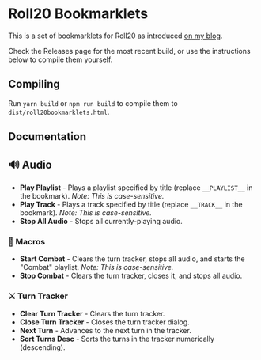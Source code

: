 # Roll20 Bookmarklets

This is a set of bookmarklets for Roll20 as introduced [on my blog](//www.cogspace.com/roll20-bookmarklets/).

Check the Releases page for the most recent build, or use the instructions below to compile them yourself.

## Compiling

Run `yarn build` or `npm run build` to compile them to `dist/roll20bookmarklets.html`.

## Documentation

## 🔊 Audio

-   **Play Playlist** - Plays a playlist specified by title (replace `__PLAYLIST__` in the bookmark). _Note: This is case-sensitive._
-   **Play Track** - Plays a track specified by title (replace `__TRACK__` in the bookmark). _Note: This is case-sensitive._
-   **Stop All Audio** - Stops all currently-playing audio.

### 🚀 Macros

-   **Start Combat** - Clears the turn tracker, stops all audio, and starts the "Combat" playlist. _Note: This is case-sensitive._
-   **Stop Combat** - Clears the turn tracker, closes it, and stops all audio.

### ⚔ Turn Tracker

-   **Clear Turn Tracker** - Clears the turn tracker.
-   **Close Turn Tracker** - Closes the turn tracker dialog.
-   **Next Turn** - Advances to the next turn in the tracker.
-   **Sort Turns Desc** - Sorts the turns in the tracker numerically (descending).
